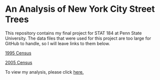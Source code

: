 # An Analysis of New York City Street Trees
This repository contains my final project for STAT 184 at Penn State University.  The data files that were used for this project are too large for GitHub to handle, so I will leave links to them below.


[1995 Census](https://data.cityofnewyork.us/Environment/1995-Street-Tree-Census/kyad-zm4j)


[2005 Census](https://data.cityofnewyork.us/Environment/2005-Street-Tree-Census/29bw-z7pj)


To view my analysis, please click [here.](https://data.cityofnewyork.us/Environment/2005-Street-Tree-Census/29bw-z7pj)
